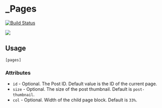# _Pages

[![Build Status](https://travis-ci.org/miya0001/_pages.svg?branch=master)](https://travis-ci.org/miya0001/_pages)

![](https://www.evernote.com/l/ABVaRJy67QBIdqONizPXuHD2lHH1QcyBO_sB/image.png)

## Usage

```
[pages]
```

### Attributes

* `id` - Optional. The Post ID. Default value is the ID of the current page.
* `size` - Optional. The size of the post thumbnail. Default is `post-thumbnail`.
* `col` - Optional. Width of the child page block. Default is `33%`.